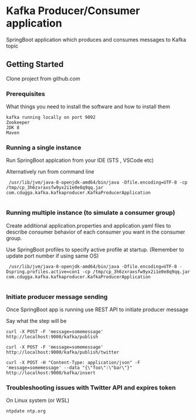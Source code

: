 # Kafka Producer/Consumer application

SpringBoot application which produces and consumes messages to Kafka topic

## Getting Started

Clone project from github.com
	
### Prerequisites

What things you need to install the software and how to install them
```
kafka running locally on port 9092
Zookeeper
JDK 8
Maven
```

### Running a single instance

Run SpringBoot applcation from your IDE (STS , VSCode etc)

Alternatively run from command line

```
 /usr/lib/jvm/java-8-openjdk-amd64/bin/java -Dfile.encoding=UTF-8 -cp /tmp/cp_3h6zxraxsfw9yx2i1e0e8q9qq.jar com.cdugga.kafka.kafkaproducer.KafkaProducerApplication
 
```

### Running multiple instance (to simulate a consumer group)

Create additional application.properties and application.yaml files to describe consumer behavior of each consumer you want in the consumer group.

Use SpringBoot profiles to specify active profile at startup. (Remember to update port number if using same OS)

```
 /usr/lib/jvm/java-8-openjdk-amd64/bin/java -Dfile.encoding=UTF-8 -Dspring.profiles.active=con1 -cp /tmp/cp_3h6zxraxsfw9yx2i1e0e8q9qq.jar com.cdugga.kafka.kafkaproducer.KafkaProducerApplication
 
```


### Initiate producer message sending 

Once SpringBoot app is running use REST API to initiate producer message

Say what the step will be

```
curl -X POST -F 'message=somemessage' http://localhost:9000/kafka/publish

curl -X POST -F 'message=somemessage' http://localhost:9000/kafka/publish/twitter

curl -X POST -H "Content-Type: application/json" -F 'message=somemessage' --data "{\"foo\":\"bar\"}" http://localhost:9000/kafka/insert
```

### Troubleshooting issues with Twitter API and  expires token
On Linux system (or WSL)

```
ntpdate ntp.org
```